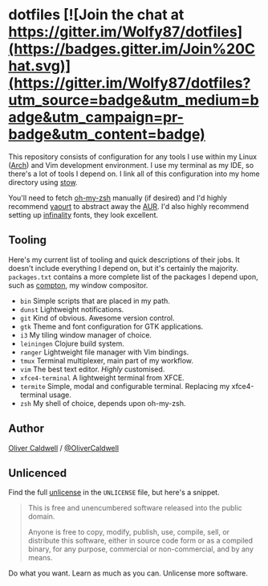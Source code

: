 # dotfiles [![Join the chat at https://gitter.im/Wolfy87/dotfiles](https://badges.gitter.im/Join%20Chat.svg)](https://gitter.im/Wolfy87/dotfiles?utm_source=badge&utm_medium=badge&utm_campaign=pr-badge&utm_content=badge)

This repository consists of configuration for any tools I use within my Linux ([Arch][]) and Vim development environment. I use my terminal as my IDE, so there's a lot of tools I depend on. I link all of this configuration into my home directory using [stow][].

You'll need to fetch [oh-my-zsh][] manually (if desired) and I'd highly recommend [yaourt][] to abstract away the [AUR][]. I'd also highly recommend setting up [infinality][] fonts, they look excellent.

## Tooling

Here's my current list of tooling and quick descriptions of their jobs. It doesn't include everything I depend on, but it's certainly the majority. `packages.txt` contains a more complete list of the packages I depend upon, such as [compton][], my window compositor.

 * `bin`            Simple scripts that are placed in my path.
 * `dunst`          Lightweight notifications.
 * `git`            Kind of obvious. Awesome version control.
 * `gtk`            Theme and font configuration for GTK applications.
 * `i3`             My tiling window manager of choice.
 * `leiningen`      Clojure build system.
 * `ranger`         Lightweight file manager with Vim bindings.
 * `tmux`           Terminal multiplexer, main part of my workflow.
 * `vim`            The best text editor. *Highly* customised.
 * `xfce4-terminal` A lightweight terminal from XFCE.
 * `termite`        Simple, modal and configurable terminal. Replacing my xfce4-terminal usage.
 * `zsh`            My shell of choice, depends upon oh-my-zsh.

## Author

[Oliver Caldwell][] / [@OliverCaldwell][]

## Unlicenced

Find the full [unlicense][] in the `UNLICENSE` file, but here's a snippet.

>This is free and unencumbered software released into the public domain.
>
>Anyone is free to copy, modify, publish, use, compile, sell, or distribute this software, either in source code form or as a compiled binary, for any purpose, commercial or non-commercial, and by any means.

Do what you want. Learn as much as you can. Unlicense more software.

[unlicense]: http://unlicense.org/
[Oliver Caldwell]: http://oli.me.uk/
[@OliverCaldwell]: https://twitter.com/OliverCaldwell
[Arch]: https://www.archlinux.org/
[stow]: http://www.gnu.org/software/stow/
[oh-my-zsh]: http://ohmyz.sh/
[yaourt]: https://aur.archlinux.org/packages/yaourt/
[AUR]: https://aur.archlinux.org/
[infinality]: https://wiki.archlinux.org/index.php/Infinality
[compton]: https://wiki.archlinux.org/index.php/Compton
